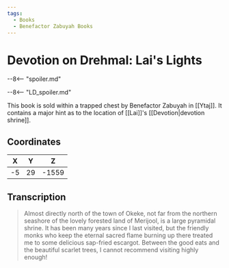 ```yaml
---
tags:
  - Books
  - Benefactor Zabuyah Books
---
```

# Devotion on Drehmal: Lai's Lights

--8<-- "spoiler.md"

--8<-- "LD_spoiler.md"

This book is sold within a trapped chest by Benefactor Zabuyah in [[Ytaj]]. It contains a major hint as to the location of [[Lai]]'s [[Devotion|devotion shrine]].

## Coordinates
| **X** | **Y** | **Z**  |
| :---: | :---: | :----: |
| -5  |  29  | -1559 |

## Transcription
> Almost directly north of the town of Okeke, not far from the northern seashore of the lovely forested land of Merijool, is a large pyramidal shrine. It has been many years since I last visited, but the friendly monks who keep the eternal sacred flame burning up there treated me to some delicious sap-fried escargot. Between the good eats and the beautiful scarlet trees, I cannot recommend visiting highly enough!
